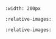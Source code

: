 #

```{image} img/logo.svg
:width: 200px
```

```{include} 01_topic_core.md
:relative-images:
```

```{include} 02_topic_pod.md
:relative-images:
```

```{include} custom_html.md
```
